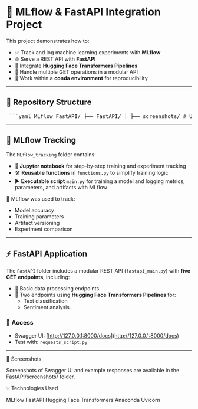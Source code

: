 # 🚀 MLflow & FastAPI Integration Project

This project demonstrates how to:

- ✅ Track and log machine learning experiments with **MLflow**  
- 🌐 Serve a REST API with **FastAPI**  
- 🤗  Integrate **Hugging Face Transformers Pipelines**  
- 🔁 Handle multiple GET operations in a modular API  
- 🧪 Work within a **conda environment** for reproducibility

---

## 📁 Repository Structure

<pre lang="markdown"> ```yaml MLflow_FastAPI/ ├── FastAPI/ │ ├── screenshots/ # UI and results screenshots │ ├── fastapi_main.py # Main FastAPI app with 5 GET endpoints │ └── requests_script.py # Example client script to test endpoints │ ├── MLflow_tracking/ │ ├── MLflow_notebook.ipynb # Notebook for training and MLflow tracking │ ├── functions.py # Helper functions for training/logging │ └── main.py # Script for training and tracking │ └── environment.yml # Conda environment file for reproducibility ``` </pre>
---

## 🧠 MLflow Tracking

The `MLflow_tracking` folder contains:

- 📒 **Jupyter notebook** for step-by-step training and experiment tracking  
- 🛠️ **Reusable functions** in `functions.py` to simplify training logic  
- ▶️ **Executable script** `main.py` for training a model and logging metrics, parameters, and artifacts with MLflow  

📌 MLflow was used to track:
- Model accuracy
- Training parameters
- Artifact versioning
- Experiment comparison

---

## ⚡ FastAPI Application

The `FastAPI` folder includes a modular REST API (`fastapi_main.py`) with **five GET endpoints**, including:

- 🧮 Basic data processing endpoints
- 🤗 Two endpoints using **Hugging Face Transformers Pipelines** for:
  - Text classification
  - Sentiment analysis

### 🔗 Access

- Swagger UI: [http://127.0.0.1:8000/docs](http://127.0.0.1:8000/docs)  
- Test with: `requests_script.py`

---

📸 Screenshots

Screenshots of Swagger UI and example responses are available in the FastAPI/screenshots/ folder.

💡 Technologies Used

MLflow
FastAPI
Hugging Face Transformers
Anaconda
Uvicorn
